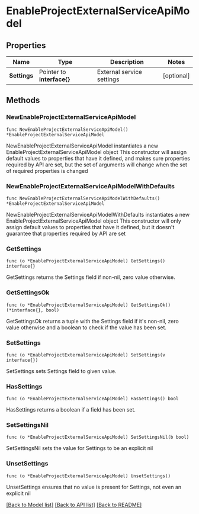 # EnableProjectExternalServiceApiModel

## Properties

Name | Type | Description | Notes
------------ | ------------- | ------------- | -------------
**Settings** | Pointer to **interface{}** | External service settings | [optional] 

## Methods

### NewEnableProjectExternalServiceApiModel

`func NewEnableProjectExternalServiceApiModel() *EnableProjectExternalServiceApiModel`

NewEnableProjectExternalServiceApiModel instantiates a new EnableProjectExternalServiceApiModel object
This constructor will assign default values to properties that have it defined,
and makes sure properties required by API are set, but the set of arguments
will change when the set of required properties is changed

### NewEnableProjectExternalServiceApiModelWithDefaults

`func NewEnableProjectExternalServiceApiModelWithDefaults() *EnableProjectExternalServiceApiModel`

NewEnableProjectExternalServiceApiModelWithDefaults instantiates a new EnableProjectExternalServiceApiModel object
This constructor will only assign default values to properties that have it defined,
but it doesn't guarantee that properties required by API are set

### GetSettings

`func (o *EnableProjectExternalServiceApiModel) GetSettings() interface{}`

GetSettings returns the Settings field if non-nil, zero value otherwise.

### GetSettingsOk

`func (o *EnableProjectExternalServiceApiModel) GetSettingsOk() (*interface{}, bool)`

GetSettingsOk returns a tuple with the Settings field if it's non-nil, zero value otherwise
and a boolean to check if the value has been set.

### SetSettings

`func (o *EnableProjectExternalServiceApiModel) SetSettings(v interface{})`

SetSettings sets Settings field to given value.

### HasSettings

`func (o *EnableProjectExternalServiceApiModel) HasSettings() bool`

HasSettings returns a boolean if a field has been set.

### SetSettingsNil

`func (o *EnableProjectExternalServiceApiModel) SetSettingsNil(b bool)`

 SetSettingsNil sets the value for Settings to be an explicit nil

### UnsetSettings
`func (o *EnableProjectExternalServiceApiModel) UnsetSettings()`

UnsetSettings ensures that no value is present for Settings, not even an explicit nil

[[Back to Model list]](../README.md#documentation-for-models) [[Back to API list]](../README.md#documentation-for-api-endpoints) [[Back to README]](../README.md)


